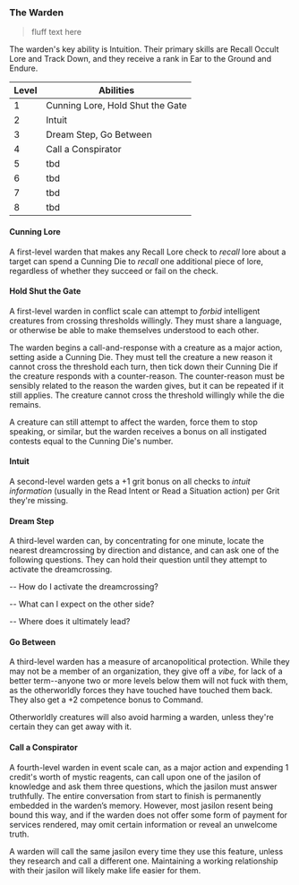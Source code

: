 ### The Warden

> fluff text here

The warden's key ability is Intuition. Their primary skills are Recall Occult Lore and Track Down, and they receive a rank in Ear to the Ground and Endure.

| Level | Abilities |
| ----- | --------- |
| 1 | Cunning Lore, Hold Shut the Gate |
| 2 | Intuit |
| 3 | Dream Step, Go Between |
| 4 | Call a Conspirator |
| 5 | tbd |
| 6 | tbd |
| 7 | tbd |
| 8 | tbd |

#### Cunning Lore
A first-level warden that makes any Recall Lore check to _recall_ lore about a target can spend a Cunning Die to _recall_ one additional piece of lore, regardless of whether they succeed or fail on the check.

#### Hold Shut the Gate
A first-level warden in conflict scale can attempt to _forbid_ intelligent creatures from crossing thresholds willingly. They must share a language, or otherwise be able to make themselves understood to each other.

The warden begins a call-and-response with a creature as a major action, setting aside a Cunning Die. They must tell the creature a new reason it cannot cross the threshold each turn, then tick down their Cunning Die if the creature responds with a counter-reason. The counter-reason must be sensibly related to the reason the warden gives, but it can be repeated if it still applies. The creature cannot cross the threshold willingly while the die remains. 

A creature can still attempt to affect the warden, force them to stop speaking, or similar, but the warden receives a bonus on all instigated contests equal to the Cunning Die's number.

#### Intuit
A second-level warden gets a +1 grit bonus on all checks to _intuit information_ (usually in the Read Intent or Read a Situation action) per Grit they're missing.

#### Dream Step
A third-level warden can, by concentrating for one minute, locate the nearest dreamcrossing by direction and distance, and can ask one of the following questions. They can hold their question until they attempt to activate the dreamcrossing.

-- How do I activate the dreamcrossing?

-- What can I expect on the other side?

-- Where does it ultimately lead?

#### Go Between
A third-level warden has a measure of arcanopolitical protection. While they may not be a member of an organization, they give off a _vibe,_ for lack of a better term--anyone two or more levels below them will not fuck with them, as the otherworldly forces they have touched have touched them back. They also get a +2 competence bonus to Command. 

Otherworldly creatures will also avoid harming a warden, unless they're certain they can get away with it.

#### Call a Conspirator
A fourth-level warden in event scale can, as a major action and expending 1 credit's worth of mystic reagents, can call upon one of the jasilon of knowledge and ask them three questions, which the jasilon must answer truthfully. The entire conversation from start to finish is permanently embedded in the warden’s memory. However, most jasilon resent being bound this way, and if the warden does not offer some form of payment for services rendered, may omit certain information or reveal an unwelcome truth.

A warden will call the same jasilon every time they use this feature, unless they research and call a different one. Maintaining a working relationship with their jasilon will likely make life easier for them. 
